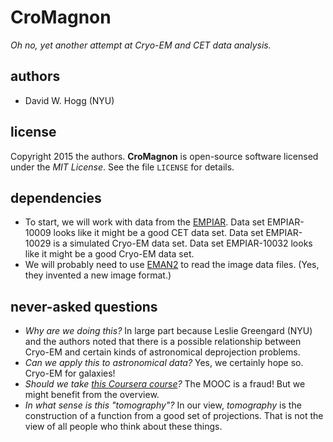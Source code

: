 # CroMagnon
*Oh no, yet another attempt at Cryo-EM and CET data analysis.*

## authors
- David W. Hogg (NYU)

## license
Copyright 2015 the authors.
**CroMagnon** is open-source software licensed under the *MIT License*.
See the file `LICENSE` for details.

## dependencies
- To start, we will work with data from the
[EMPIAR](http://www.ebi.ac.uk/pdbe/emdb/empiar/).
Data set EMPIAR-10009 looks like it might be a good CET data set.
Data set EMPIAR-10029 is a simulated Cryo-EM data set.
Data set EMPIAR-10032 looks like it might be a good Cryo-EM data set.
- We will probably need to use
[EMAN2](http://blake.bcm.edu/emanwiki/EMAN2) to read the image data files.
(Yes, they invented a new image format.)

## never-asked questions
- *Why are we doing this?*
In large part because Leslie Greengard (NYU) and the authors noted that there
is a possible relationship between Cryo-EM and certain kinds of astronomical
deprojection problems.
- *Can we apply this to astronomical data?*
Yes, we certainly hope so.  Cryo-EM for galaxies!
- *Should we take [this Coursera course](https://www.coursera.org/learn/cryo-em)?*
The MOOC is a fraud!  But we might benefit from the overview.
- *In what sense is this "tomography"?*
In our view, *tomography* is the construction of a function from a good set
of projections.
That is not the view of all people who think about these things.
